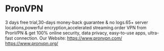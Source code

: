# PronVPN
3 days free trial,30-days money-back guarantee & no logs.65+ server locations,powerful encryption,accelerated streaming.order VPN from PronVPN & get 100% online security, data privacy, easy-to-use apps, ultra-fast connection.
Our Website:
https://www.pronvpn.com/
https://www.pronvpn.org/
